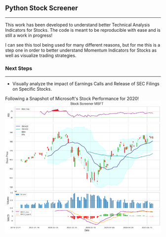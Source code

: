 ## Python Stock Screener
---

This work has been developed to understand better Technical Analysis Indicators for Stocks.
The code is meant to be reproducible with ease and is still a work in progress!

I can see this tool being used for many different reasons, but for me this is a step one in order to better understand Momentum Indicators for Stocks as well as visualize trading strategies.

### Next Steps
---
- Visually analyze the impact of Earnings Calls and Release of SEC Filings on Specific Stocks.

Following a Snapshot of Microsoft's Stock Performance for 2020!
![Screener Snapshot for Microsoft - 2020](./images/MSFT.png)
